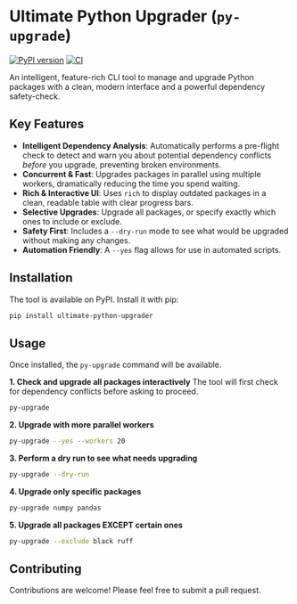 # Ultimate Python Upgrader (`py-upgrade`)

[![PyPI version](https://badge.fury.io/py/ultimate-python-upgrader.svg)](https://badge.fury.io/py/ultimate-python-upgrader)
[![CI](https://github.com/psywarrior1998/upgrade_all_python/actions/workflows/ci.yml/badge.svg)](https://github.com/psywarrior1998/upgrade_all_python/actions/workflows/ci.yml)

An intelligent, feature-rich CLI tool to manage and upgrade Python packages with a clean, modern interface and a powerful dependency safety-check.



## Key Features

- **Intelligent Dependency Analysis**: Automatically performs a pre-flight check to detect and warn you about potential dependency conflicts *before* you upgrade, preventing broken environments.
- **Concurrent & Fast**: Upgrades packages in parallel using multiple workers, dramatically reducing the time you spend waiting.
- **Rich & Interactive UI**: Uses `rich` to display outdated packages in a clean, readable table with clear progress bars.
- **Selective Upgrades**: Upgrade all packages, or specify exactly which ones to include or exclude.
- **Safety First**: Includes a `--dry-run` mode to see what would be upgraded without making any changes.
- **Automation Friendly**: A `--yes` flag allows for use in automated scripts.

## Installation

The tool is available on PyPI. Install it with pip:

```bash
pip install ultimate-python-upgrader
````

## Usage

Once installed, the `py-upgrade` command will be available.

**1. Check and upgrade all packages interactively**
The tool will first check for dependency conflicts before asking to proceed.

```bash
py-upgrade
```

**2. Upgrade with more parallel workers**

```bash
py-upgrade --yes --workers 20
```

**3. Perform a dry run to see what needs upgrading**

```bash
py-upgrade --dry-run
```

**4. Upgrade only specific packages**

```bash
py-upgrade numpy pandas
```

**5. Upgrade all packages EXCEPT certain ones**

```bash
py-upgrade --exclude black ruff
```

## Contributing

Contributions are welcome\! Please feel free to submit a pull request.
